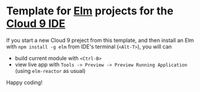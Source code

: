 # Template for [Elm](http://elm-lang.org/) projects for the [Cloud 9 IDE](https://c9.io/)

If you start a new Cloud 9 preject from this template, and then
install an Elm with ``npm install -g elm`` from IDE's terminal (``<Alt-T>``),
you will can

- build current module with ``<Ctrl-B>``
- view live app with ``Tools -> Preview -> Preview Running Application``
(using ``elm-reactor`` as usual)

Happy coding!

